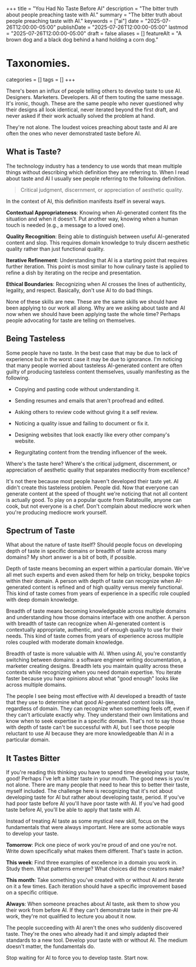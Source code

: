 +++
title       = "You Had No Taste Before AI"
description = "The bitter truth about people preaching taste with AI."
summary     = "The bitter truth about people preaching taste with AI."
keywords    = ["ai"]
date        = "2025-07-26T12:00:00-05:00"
publishDate = "2025-07-26T12:00:00-05:00"
lastmod     = "2025-07-26T12:00:00-05:00"
draft       = false
aliases     = []
featureAlt  = "A brown dog and a black dog behind a hand holding a corn dog."

# Taxonomies.
categories = []
tags       = []
+++

There's been an influx of people telling others to develop taste to use AI.
Designers. Marketers. Developers. All of them touting the same message. It's
ironic, though. These are the same people who never questioned why their designs
all look identical, never iterated beyond the first draft, and never asked if
their work actually solved the problem at hand.

They're not alone. The loudest voices preaching about taste and AI are often the
ones who never demonstrated taste before AI.

## What is Taste?

The technology industry has a tendency to use words that mean multiple things
without describing which definition they are referring to. When I read about
taste and AI I usually see people referring to the following definition.

> Critical judgment, discernment, or appreciation of aesthetic quality.

In the context of AI, this definition manifests itself in several ways.

**Contextual Appropriateness**: Knowing when AI-generated content fits the
situation and when it doesn't. Put another way, knowing when a human touch is
needed (e.g., a message to a loved one).

**Quality Recognition**: Being able to distinguish between useful AI-generated
content and slop. This requires domain knowledge to truly discern aesthetic
quality rather than just functional quality.

**Iterative Refinement**: Understanding that AI is a starting point that
requires further iteration. This point is most similar to how culinary taste is
applied to refine a dish by iterating on the recipe and presentation.

**Ethical Boundaries**: Recognizing when AI crosses the lines of authenticity,
legality, and respect. Basically, don't use AI to do bad things.

None of these skills are new. These are the same skills we should have been
applying to our work all along. Why are we asking about taste and AI now when
we should have been applying taste the whole time? Perhaps people advocating for
taste are telling on themselves.

## Being Tasteless

Some people have no taste. In the best case that may be due to lack of
experience but in the worst case it may be due to ignorance. I'm noticing that
many people worried about tasteless AI-generated content are often guilty of
producing tasteless content themselves, usually manifesting as the following.

* Copying and pasting code without understanding it.

* Sending resumes and emails that aren't proofread and edited.

* Asking others to review code without giving it a self review.

* Noticing a quality issue and failing to document or fix it.

* Designing websites that look exactly like every other company's website.

* Regurgitating content from the trending influencer of the week.

Where's the taste here? Where's the critical judgment, discernment, or
appreciation of aesthetic quality that separates mediocrity from excellence?

It's not there because most people haven't developed their taste yet. AI didn't
create this tasteless problem. People did. Now that everyone can generate
content at the speed of thought we're noticing that not all content is actually
good. To play on a popular quote from Ratatouille, anyone can cook, but not
everyone is a chef. Don't complain about mediocre work when you're producing
mediocre work yourself.

## Spectrum of Taste

What about the nature of taste itself? Should people focus on developing depth
of taste in specific domains or breadth of taste across many domains? My short
answer is a bit of both, if possible.

Depth of taste means becoming an expert within a particular domain. We've all
met such experts and even asked them for help on tricky, bespoke topics within
their domain. A person with depth of taste can recognize when AI-generated
content is refined and of high quality versus merely functional. This kind of
taste comes from years of experience in a specific role coupled with deep domain
knowledge.

Breadth of taste means becoming knowledgeable across multiple domains and
understanding how those domains interface with one another. A person with
breadth of taste can recognize when AI-generated content is contextually
appropriate, authentic, and of enough quality to use for their needs. This
kind of taste comes from years of experience across multiple roles coupled with
moderate domain knowledge.

Breadth of taste is more valuable with AI. When using AI, you're constantly
switching between domains: a software engineer writing documentation, a marketer
creating designs. Breadth lets you maintain quality across these contexts while
recognizing when you need domain expertise. You iterate faster because you have
opinions about what "good enough" looks like across multiple domains.

The people I see being most effective with AI developed a breadth of taste that
they use to determine what good AI-generated content looks like, regardless
of domain. They can recognize when something feels off, even if they can't
articulate exactly why. They understand their own limitations and know when to
seek expertise in a specific domain. That's not to say those with depth of taste
can't be successful with AI, but I see those people reluctant to use AI because
they are more knowledgeable than AI in a particular domain.

## It Tastes Bitter

If you're reading this thinking you have to spend time developing your taste,
good! Perhaps I've left a bitter taste in your mouth. The good news is you're
not alone. There are many people that need to hear this to better their
taste, myself included. The challenge here is recognizing that it's not about
developing taste for AI but rather about developing taste, period. If you've had
poor taste before AI you'll have poor taste with AI. If you've had good taste
before AI, you'll be able to apply that taste with AI.

Instead of treating AI taste as some mystical new skill, focus on the
fundamentals that were always important. Here are some actionable ways to
develop your taste.

**Tomorrow**: Pick one piece of work you're proud of and one you're not.
Write down specifically what makes them different. That's taste in action.

**This week**: Find three examples of excellence in a domain you work in. Study
them. What patterns emerge? What choices did the creators make?

**This month**: Take something you've created with or without AI and iterate
on it a few times. Each iteration should have a specific improvement based on a
specific critique.

**Always**: When someone preaches about AI taste, ask them to show you their
work from before AI. If they can't demonstrate taste in their pre-AI work,
they're not qualified to lecture you about it now.

The people succeeding with AI aren't the ones who suddenly discovered taste.
They're the ones who already had it and simply adapted their standards to a
new tool. Develop your taste with or without AI. The medium doesn't matter, the
fundamentals do.

Stop waiting for AI to force you to develop taste. Start now.
